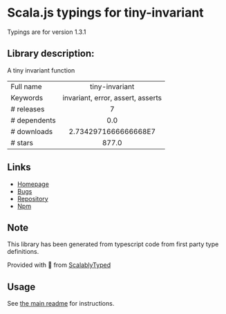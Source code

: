 
# Scala.js typings for tiny-invariant

Typings are for version 1.3.1

## Library description:
A tiny invariant function

|                    |                 |
| ------------------ | :-------------: |
| Full name          | tiny-invariant |
| Keywords           | invariant, error, assert, asserts |
| # releases         | 7 |
| # dependents       | 0.0 |
| # downloads        | 2.7342971666666668E7 |
| # stars            | 877.0 |

## Links
- [Homepage](https://github.com/alexreardon/tiny-invariant#readme)
- [Bugs](https://github.com/alexreardon/tiny-invariant/issues)
- [Repository](https://github.com/alexreardon/tiny-invariant)
- [Npm](https://www.npmjs.com/package/tiny-invariant)
    


## Note
This library has been generated from typescript code from first party type definitions.

Provided with :purple_heart: from [ScalablyTyped](https://github.com/oyvindberg/ScalablyTyped)

## Usage
See [the main readme](../../readme.md) for instructions.


